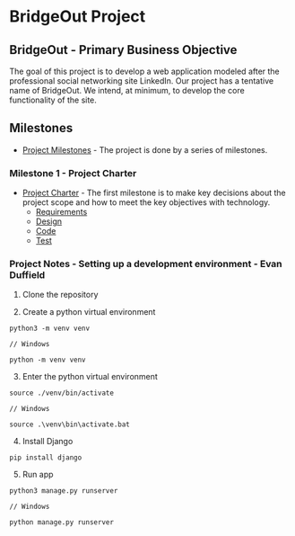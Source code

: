 # BridgeOut Project

## BridgeOut - Primary Business Objective

The goal of this project is to develop a web application modeled after the professional social networking site LinkedIn.
Our project has a tentative name of BridgeOut. We intend, at minimum, to develop the core functionality of the site.

## Milestones
* [Project Milestones](Misc-Docs/Milestones.md) - The
project is done by a series of milestones.

### Milestone 1 - Project Charter
* [Project Charter](Milestone-1/Requirements/Index.md) - The first milestone is to 
make key decisions about the project scope and how to meet the key objectives
with technology.
    * [Requirements](Milestone-1/Requirements/Index.md)
    * [Design](Milestone-1/Design/Index.md)
    * [Code](Milestone-1/Code/Index.md)
    * [Test](Milestone-1/Test/Index.md)

### Project Notes - Setting up a development environment - Evan Duffield

1. Clone the repository

2. Create a python virtual environment

```
python3 -m venv venv

// Windows

python -m venv venv
```

3. Enter the python virtual environment

```
source ./venv/bin/activate

// Windows

source .\venv\bin\activate.bat
```

4. Install Django

```
pip install django
```

5. Run app

```
python3 manage.py runserver

// Windows

python manage.py runserver
```
